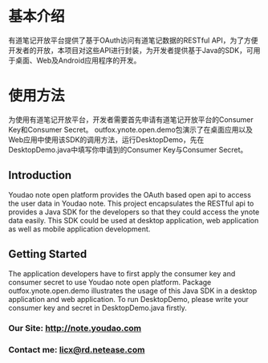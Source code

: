 # 基本介绍 #

有道笔记开放平台提供了基于OAuth访问有道笔记数据的RESTful API，为了方便开发者的开放，本项目对这些API进行封装，为开发者提供基于Java的SDK，可用于桌面、Web及Android应用程序的开发。

# 使用方法 #

为使用有道笔记开放平台，开发者需要首先申请有道笔记开放平台的Consumer Key和Consumer Secret。
outfox.ynote.open.demo包演示了在桌面应用以及Web应用中使用该SDK的调用方法，运行DesktopDemo，先在DesktopDemo.java中填写你申请到的Consumer Key与Consumer Secret。

## Introduction ##

Youdao note open platform provides the OAuth based open api to access the user data in Youdao note. This project encapsulates the RESTful api to provides a Java SDK for the developers so that they could access the ynote data easily.
This SDK could be used at desktop application, web application as well as mobile application development.

## Getting Started ##

The application developers have to first apply the consumer key and consumer secret to use Youdao note open platform.
Package outfox.ynote.open.demo illustrates the usage of this Java SDK in a desktop application and web application. To run DesktopDemo, please write your consumer key and secret in DesktopDemo.java firstly.

### Our Site: http://note.youdao.com ###

### Contact me: licx@rd.netease.com ###